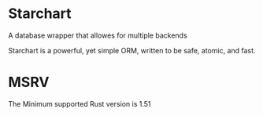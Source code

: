 # Starchart

A database wrapper that allowes for multiple backends

Starchart is a powerful, yet simple ORM, written to be safe, atomic, and fast.

# MSRV

The Minimum supported Rust version is 1.51
